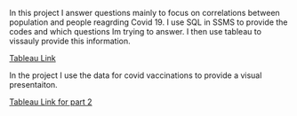 In this project I answer questions mainly to focus on correlations between population and people reagrding Covid 19. I use SQL in SSMS to provide the codes and which  questions Im trying to answer. I then use tableau to vissauly provide this information. 

[Tableau Link](https://public.tableau.com/app/profile/mohammed.naeem8575/viz/FullCovidProject/Dashboard1) 


In the project I use the data for covid vaccinations to provide a visual presentaiton. 

[Tableau Link for part 2 ](https://public.tableau.com/app/profile/mohammed.naeem8575/viz/CovidVaccinations_16756199301520/GlobalVaccineTracker)
